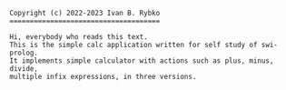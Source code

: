	Copyright (c) 2022-2023 Ivan B. Rybko
	=====================================

	Hi, everybody who reads this text.
	This is the simple calc application written for self study of swi-prolog. 
	It implements simple calculator with actions such as plus, minus, divide, 
	multiple infix expressions, in three versions.
